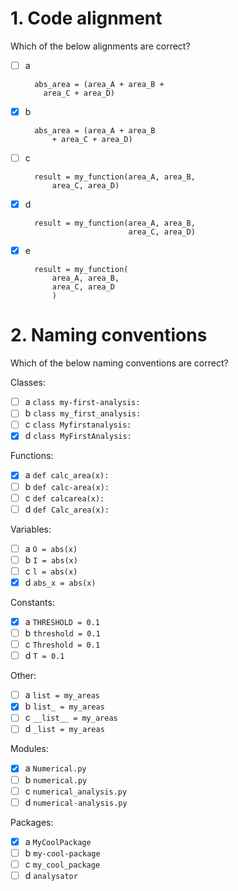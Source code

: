 # 1. Code alignment

Which of the below alignments are correct?

- [ ] a

        abs_area = (area_A + area_B +
          area_C + area_D)

- [x] b

        abs_area = (area_A + area_B
            + area_C + area_D)

- [ ] c

        result = my_function(area_A, area_B,
            area_C, area_D)

- [x] d

        result = my_function(area_A, area_B,
                             area_C, area_D)

- [x] e

        result = my_function(
            area_A, area_B,
            area_C, area_D
            )

# 2. Naming conventions

Which of the below naming conventions are correct?

Classes:
- [ ] a `class my-first-analysis:`
- [ ] b `class my_first_analysis:`
- [ ] c `class Myfirstanalysis:`
- [x] d `class MyFirstAnalysis:`

Functions:
- [x] a `def calc_area(x):`
- [ ] b `def calc-area(x):`
- [ ] c `def calcarea(x):`
- [ ] d `def Calc_area(x):`

Variables:
- [ ] a `O = abs(x)`
- [ ] b `I = abs(x)`
- [ ] c `l = abs(x)`
- [x] d `abs_x = abs(x)`

Constants:
- [x] a `THRESHOLD = 0.1`
- [ ] b `threshold = 0.1`
- [ ] c `Threshold = 0.1`
- [ ] d `T = 0.1`

Other:
- [ ] a `list = my_areas`
- [x] b `list_ = my_areas`
- [ ] c `__list__ = my_areas`
- [ ] d `_list = my_areas`

Modules:
- [x] a `Numerical.py`
- [ ] b `numerical.py`
- [ ] c `numerical_analysis.py`
- [ ] d `numerical-analysis.py`

Packages:
- [x] a `MyCoolPackage`
- [ ] b `my-cool-package`
- [ ] c `my_cool_package`
- [ ] d `analysator`

